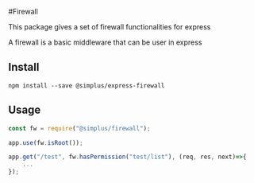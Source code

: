 #Firewall

This package gives a set of firewall functionalities for express

A firewall is a basic middleware that can be user in express


## Install

```
npm install --save @simplus/express-firewall
```


## Usage

```typescript
const fw = require("@simplus/firewall");

app.use(fw.isRoot());

app.get("/test", fw.hasPermission("test/list"), (req, res, next)=>{
	...
});
```
